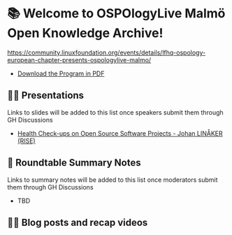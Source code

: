 # 📚 Welcome to OSPOlogyLive Malmö Open Knowledge Archive! 

https://community.linuxfoundation.org/events/details/lfhq-ospology-european-chapter-presents-ospologylive-malmo/

- [Download the Program in PDF](https://github.com/todogroup/ospology/files/15063863/OSPOlogyLive.Malmo_finalAgenda-1.pdf)

## 👩‍🏫 Presentations

Links to slides will be added to this list once speakers submit them through GH Discussions

- [Health Check-ups on Open Source Software Projects - Johan LINÅKER (RISE) ](https://github.com/todogroup/ospology/discussions/484)

## 📝 Roundtable Summary Notes

Links to summary notes will be added to this list once moderators submit them through GH Discussions

- TBD

## 👩‍🏫 Blog posts and recap videos
